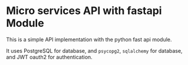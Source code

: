 # Micro services API with fastapi Module

This is a simple API implementation with the python fast api module.

It uses PostgreSQL for database, and `psycopg2`, `sqlalchemy` for database, and JWT oauth2 for authentication.
